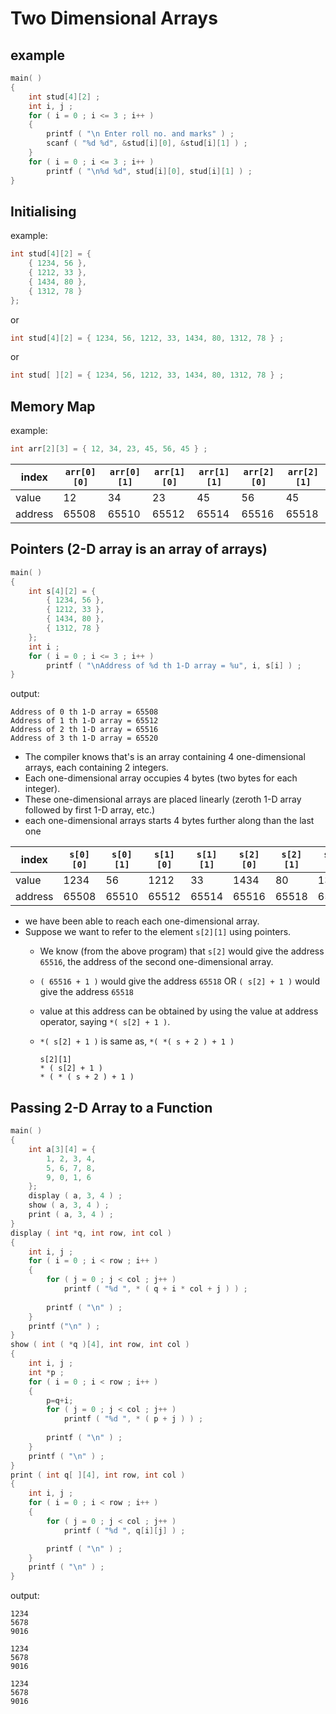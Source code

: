 # Two Dimensional Arrays

## example
```c
main( )
{
    int stud[4][2] ;
    int i, j ;
    for ( i = 0 ; i <= 3 ; i++ )
    {
        printf ( "\n Enter roll no. and marks" ) ;
        scanf ( "%d %d", &stud[i][0], &stud[i][1] ) ;
    }
    for ( i = 0 ; i <= 3 ; i++ )
        printf ( "\n%d %d", stud[i][0], stud[i][1] ) ;
}
```

## Initialising
example:
```c
int stud[4][2] = {
    { 1234, 56 },
    { 1212, 33 },
    { 1434, 80 },
    { 1312, 78 }
};
```

or

```c
int stud[4][2] = { 1234, 56, 1212, 33, 1434, 80, 1312, 78 } ;
```

or

```c
int stud[ ][2] = { 1234, 56, 1212, 33, 1434, 80, 1312, 78 } ;
```

## Memory Map

example:
```c
int arr[2][3] = { 12, 34, 23, 45, 56, 45 } ;
```

| index | `arr[0][0]` | `arr[0][1]` | `arr[1][0]` | `arr[1][1]` | `arr[2][0]` | `arr[2][1]` |
| - | - | - | - | - | - | - |
| value | 12 | 34 | 23 | 45 | 56 | 45 |
| address | 65508 | 65510 | 65512 | 65514 | 65516 | 65518 |

## Pointers (2-D array is an array of arrays)
```c
main( )
{
    int s[4][2] = {
        { 1234, 56 },
        { 1212, 33 },
        { 1434, 80 },
        { 1312, 78 }
    };
    int i ;
    for ( i = 0 ; i <= 3 ; i++ )
        printf ( "\nAddress of %d th 1-D array = %u", i, s[i] ) ;
}
```

output:
```
Address of 0 th 1-D array = 65508
Address of 1 th 1-D array = 65512
Address of 2 th 1-D array = 65516
Address of 3 th 1-D array = 65520
```

- The compiler knows that's is an array containing 4 one-dimensional arrays, each containing 2 integers.
- Each one-dimensional array occupies 4 bytes (two bytes for each integer).
- These one-dimensional arrays are placed linearly (zeroth 1-D array followed by first 1-D array, etc.)
- each one-dimensional arrays starts 4 bytes further along than the last one

| index | `s[0][0]` | `s[0][1]` | `s[1][0]` | `s[1][1]` | `s[2][0]` | `s[2][1]` | `s[3][0]` | `s[3][1]` |
| - | - | - | - | - | - | - | - | - |
| value | 1234 | 56 | 1212 | 33 | 1434 | 80 | 1312 | 78 |
| address | 65508 | 65510 | 65512 | 65514 | 65516 | 65518 | 65520 | 65522 |

- we have been able to reach each one-dimensional array.
- Suppose we want to refer to the element `s[2][1]` using pointers.
    - We know (from the above program) that `s[2]` would give the address `65516`, the address of the second one-dimensional array.
    - `( 65516 + 1 )` would give the address `65518` OR `( s[2] + 1 )` would give the address `65518`
    - value at this address can be obtained by using the value at address operator, saying `*( s[2] + 1 )`.
    - `*( s[2] + 1 )` is same as, `*( *( s + 2 ) + 1 )`

        ```
        s[2][1]
        * ( s[2] + 1 )
        * ( * ( s + 2 ) + 1 )
        ```

## Passing 2-D Array to a Function

```c
main( )
{
    int a[3][4] = {
        1, 2, 3, 4,
        5, 6, 7, 8,
        9, 0, 1, 6
    };
    display ( a, 3, 4 ) ;
    show ( a, 3, 4 ) ;
    print ( a, 3, 4 ) ;
}
display ( int *q, int row, int col )
{
    int i, j ;
    for ( i = 0 ; i < row ; i++ )
    {
        for ( j = 0 ; j < col ; j++ )
            printf ( "%d ", * ( q + i * col + j ) ) ;
        
        printf ( "\n" ) ;
    }
    printf ("\n" ) ;
}
show ( int ( *q )[4], int row, int col )
{
    int i, j ;
    int *p ;
    for ( i = 0 ; i < row ; i++ )
    {
        p=q+i;
        for ( j = 0 ; j < col ; j++ )
            printf ( "%d ", * ( p + j ) ) ;
        
        printf ( "\n" ) ;
    }
    printf ( "\n" ) ;
}
print ( int q[ ][4], int row, int col )
{
    int i, j ;
    for ( i = 0 ; i < row ; i++ )
    {
        for ( j = 0 ; j < col ; j++ )
            printf ( "%d ", q[i][j] ) ;

        printf ( "\n" ) ;
    }
    printf ( "\n" ) ;
}
```

output:
```
1234
5678
9016

1234
5678
9016

1234
5678
9016
```

